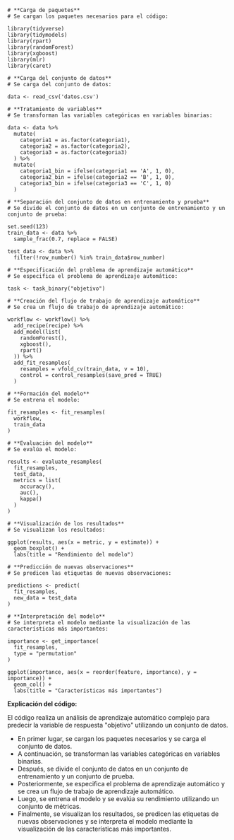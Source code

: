 ```
# **Carga de paquetes**
# Se cargan los paquetes necesarios para el código:

library(tidyverse)
library(tidymodels)
library(rpart)
library(randomForest)
library(xgboost)
library(mlr)
library(caret)

# **Carga del conjunto de datos**
# Se carga del conjunto de datos:

data <- read_csv('datos.csv')

# **Tratamiento de variables**
# Se transforman las variables categóricas en variables binarias:

data <- data %>%
  mutate(
    categoria1 = as.factor(categoria1),
    categoria2 = as.factor(categoria2),
    categoria3 = as.factor(categoria3)
  ) %>%
  mutate(
    categoria1_bin = ifelse(categoria1 == 'A', 1, 0),
    categoria2_bin = ifelse(categoria2 == 'B', 1, 0),
    categoria3_bin = ifelse(categoria3 == 'C', 1, 0)
  )

# **Separación del conjunto de datos en entrenamiento y prueba**
# Se divide el conjunto de datos en un conjunto de entrenamiento y un conjunto de prueba:

set.seed(123)
train_data <- data %>%
  sample_frac(0.7, replace = FALSE)

test_data <- data %>%
  filter(!row_number() %in% train_data$row_number)

# **Especificación del problema de aprendizaje automático**
# Se especifica el problema de aprendizaje automático:

task <- task_binary("objetivo")

# **Creación del flujo de trabajo de aprendizaje automático**
# Se crea un flujo de trabajo de aprendizaje automático:

workflow <- workflow() %>%
  add_recipe(recipe) %>%
  add_model(list(
    randomForest(),
    xgboost(),
    rpart()
  )) %>%
  add_fit_resamples(
    resamples = vfold_cv(train_data, v = 10),
    control = control_resamples(save_pred = TRUE)
  )

# **Formación del modelo**
# Se entrena el modelo:

fit_resamples <- fit_resamples(
  workflow,
  train_data
)

# **Evaluación del modelo**
# Se evalúa el modelo:

results <- evaluate_resamples(
  fit_resamples,
  test_data,
  metrics = list(
    accuracy(),
    auc(),
    kappa()
  )
)

# **Visualización de los resultados**
# Se visualizan los resultados:

ggplot(results, aes(x = metric, y = estimate)) +
  geom_boxplot() +
  labs(title = "Rendimiento del modelo")

# **Predicción de nuevas observaciones**
# Se predicen las etiquetas de nuevas observaciones:

predictions <- predict(
  fit_resamples,
  new_data = test_data
)

# **Interpretación del modelo**
# Se interpreta el modelo mediante la visualización de las características más importantes:

importance <- get_importance(
  fit_resamples,
  type = "permutation"
)

ggplot(importance, aes(x = reorder(feature, importance), y = importance)) +
  geom_col() +
  labs(title = "Características más importantes")
```

**Explicación del código:**

El código realiza un análisis de aprendizaje automático complejo para predecir la variable de respuesta "objetivo" utilizando un conjunto de datos. 

- En primer lugar, se cargan los paquetes necesarios y se carga el conjunto de datos. 
- A continuación, se transforman las variables categóricas en variables binarias. 
- Después, se divide el conjunto de datos en un conjunto de entrenamiento y un conjunto de prueba. 
- Posteriormente, se especifica el problema de aprendizaje automático y se crea un flujo de trabajo de aprendizaje automático. 
- Luego, se entrena el modelo y se evalúa su rendimiento utilizando un conjunto de métricas. 
- Finalmente, se visualizan los resultados, se predicen las etiquetas de nuevas observaciones y se interpreta el modelo mediante la visualización de las características más importantes.